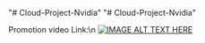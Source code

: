 "# Cloud-Project-Nvidia" 
"# Cloud-Project-Nvidia" 


Promotion video Link:\n
[![IMAGE ALT TEXT HERE](https://img.youtube.com/vi/gcYySEuRwdo/0.jpg)](https://www.youtube.com/watch?v=gcYySEuRwdo)
